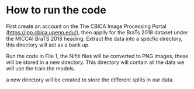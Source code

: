 # How to run the code

First create an account on the The CBICA Image Processing Portal (https://ipp.cbica.upenn.edu/), then applly for the BraTs 2018 dataset under the MICCAI BraTS 2018 heading.
Extract the data into a specfic directory, this directory will act as a back up.

Run the code in File 1, the Nifiti files will be converted to PNG images, these will be stored in a new directory. This directory will contain all the data we will use the train the models.



a new directory will be created to store the different splits in our data.



